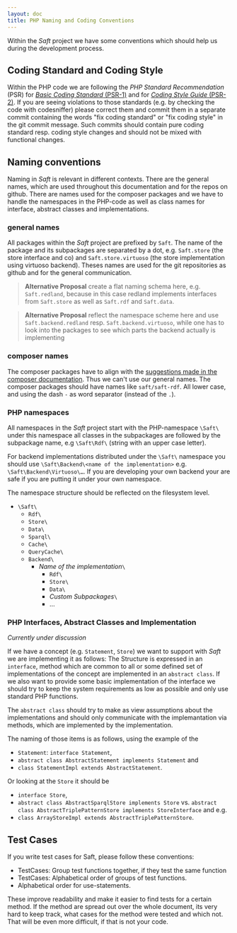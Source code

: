 ```yaml
---
layout: doc
title: PHP Naming and Coding Conventions
---
```


Within the _Saft_ project we have some conventions which should help us during the development process.

## Coding Standard and Coding Style

Within the PHP code we are following the _PHP Standard Recommendation_ (PSR) for [_Basic Coding Standard_ (PSR-1)](http://www.php-fig.org/psr/psr-1/) and for [_Coding Style Guide_ (PSR-2)](http://www.php-fig.org/psr/psr-2/).
If you are seeing violations to those standards (e.g. by checking the code with codesniffer) please correct them and commit them in a separate commit containing the words "fix coding standard" or "fix coding style" in the git commit message.
Such commits should contain pure coding standard resp. coding style changes and should not be mixed with functional changes.

## Naming conventions

Naming in _Saft_ is relevant in different contexts. There are the general names, which are used throughout this documentation and for the repos on github. There are names used for the composer packages and we have to handle the namespaces in the PHP-code as well as class names for interface, abstract classes and implementations.

### general names

All packages within the _Saft_ project are prefixed by `Saft`. The name of the package and its subpackages are separated by a dot, e.g. `Saft.store` (the store interface and co) and `Saft.store.virtuoso` (the store implementation using virtuoso backend).
Theses names are used for the git repositories as github and for the general communication.

> **Alternative Proposal** create a flat naming schema here, e.g. `Saft.redland`, because in this case redland implements interfaces from `Saft.store` as well as `Saft.rdf` and `Saft.data`.

> **Alternative Proposal** reflect the namespace scheme here and use `Saft.backend.redland` resp. `Saft.backend.virtuoso`, while one has to look into the packages to see which parts the backend actually is implementing

### composer names

The composer packages have to align with the [suggestions made in the composer documentation](https://getcomposer.org/doc/02-libraries.md#every-project-is-a-package). Thus we can't use our general names. The composer packages should have names like `saft/saft-rdf`. All lower case, and using the dash `-` as word separator (instead of the `.`).

### PHP namespaces

All namespaces in the _Saft_ project start with the PHP-namespace `\Saft\` under this namespace all classes in the subpackages are followed by the subpackage name, e.g `\Saft\Rdf\` (string with an upper case letter).

For backend implementations distributed under the `\Saft\` namespace you should use `\Saft\Backend\<name of the implementation>` e.g. `\Saft\Backend\Virtuoso\…`.
If you are developing your own backend your are safe if you are putting it under your own namespace.

The namespace structure should be reflected on the filesystem level.

* `\Saft\`
    * `Rdf\`
    * `Store\`
    * `Data\`
    * `Sparql\`
    * `Cache\`
    * `QueryCache\`
    * `Backend\`
        * _Name of the implementation_`\`
            * `Rdf\`
            * `Store\`
            * `Data\`
            * _Custom Subpackages_`\`
            * …

### PHP Interfaces, Abstract Classes and Implementation

_Currently under discussion_

If we have a concept (e.g. `Statement`, `Store`) we want to support with _Saft_ we are implementing it as follows:
The Structure is expressed in an `interface`, method which are common to all or some defined set of implementations of the concept are implemented in an `abstract class`. If we also want to provide some basic implementation of the interface we should try to keep the system requirements as low as possible and only use standard PHP functions.

The `abstract class` should try to make as view assumptions about the implementations and should only communicate with the implemantation via methods, which are implemented by the implementation.

The naming of those items is as follows, using the example of the 

- `Statement`: `interface Statement`, 
- `abstract class AbstractStatement implements Statement` and 
- `class StatementImpl extends AbstractStatement`.

Or looking at the `Store` it should be 

- `interface Store`, 
- `abstract class AbstractSparqlStore implements Store` vs. `abstract class AbstractTriplePatternStore implements StoreInterface` and e.g. 
- `class ArrayStoreImpl extends AbstractTriplePatternStore`.

## Test Cases

If you write test cases for Saft, please follow these conventions:

- TestCases: Group test functions together, if they test the same function
- TestCases: Alphabetical order of groups of test functions.
- Alphabetical order for use-statements.

These improve readability and make it easier to find tests for a certain method. If the method are spread out over the whole document, its very hard to keep track, what cases for the method were tested and which not. That will be even more difficult, if that is not your code.
